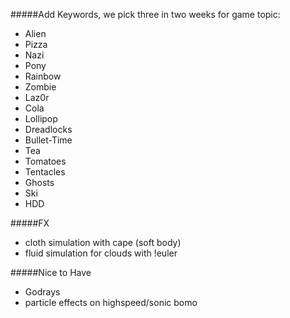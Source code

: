 #####Add Keywords, we pick three in two weeks for game topic:
- Alien
- Pizza
- Nazi
- Pony
- Rainbow
- Zombie
- Laz0r
- Cola
- Lollipop
- Dreadlocks
- Bullet-Time
- Tea
- Tomatoes
- Tentacles
- Ghosts
- Ski
- HDD

#####FX
- cloth simulation with cape (soft body)
- fluid simulation for clouds with !euler

#####Nice to Have
- Godrays
- particle effects on highspeed/sonic bomo
